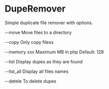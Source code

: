 DupeRemover
===========


Simple duplicate file remover with options.

--move
  Move files to a directory
  
--copy
  Only copy filess

--memory xxx
  Maximum MB in php
  Default:  128
  
--list
  Display dupes as they are found

--list_all
  Display all files names

--detele
  To delete dupes
  
  

